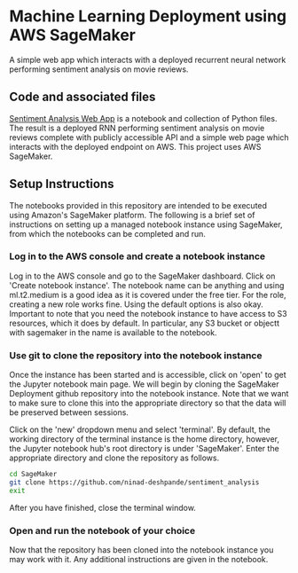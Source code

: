 # Machine Learning Deployment using AWS SageMaker

A simple web app which interacts with a deployed recurrent neural network performing sentiment analysis on movie reviews. 

## Code and associated files

[Sentiment Analysis Web App](https://github.com/ninad-deshpande/sentiment_analysis) is a notebook and collection of Python files. The result is a deployed RNN performing sentiment analysis on movie reviews complete with publicly accessible API and a simple web page which interacts with the deployed endpoint on AWS. This project uses AWS SageMaker.

## Setup Instructions

The notebooks provided in this repository are intended to be executed using Amazon's SageMaker platform. The following is a brief set of instructions on setting up a managed notebook instance using SageMaker, from which the notebooks can be completed and run.

### Log in to the AWS console and create a notebook instance

Log in to the AWS console and go to the SageMaker dashboard. Click on 'Create notebook instance'. The notebook name can be anything and using ml.t2.medium is a good idea as it is covered under the free tier. For the role, creating a new role works fine. Using the default options is also okay. Important to note that you need the notebook instance to have access to S3 resources, which it does by default. In particular, any S3 bucket or objectt with sagemaker in the name is available to the notebook.

### Use git to clone the repository into the notebook instance

Once the instance has been started and is accessible, click on 'open' to get the Jupyter notebook main page. We will begin by cloning the SageMaker Deployment github repository into the notebook instance. Note that we want to make sure to clone this into the appropriate directory so that the data will be preserved between sessions. 

Click on the 'new' dropdown menu and select 'terminal'. By default, the working directory of the terminal instance is the home directory, however, the Jupyter notebook hub's root directory is under 'SageMaker'. Enter the appropriate directory and clone the repository as follows.

```bash
cd SageMaker
git clone https://github.com/ninad-deshpande/sentiment_analysis
exit
```

After you have finished, close the terminal window.

### Open and run the notebook of your choice

Now that the repository has been cloned into the notebook instance you may work with it. Any additional instructions are given in the notebook.
